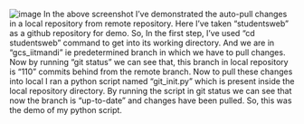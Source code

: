 ![image](https://user-images.githubusercontent.com/79650473/137677694-ce7d973d-d464-4e2e-ac05-3fa6b0657de0.png)
In the above screenshot I’ve demonstrated the auto-pull changes in a local repository from remote repository.
Here I’ve taken “studentsweb” as a github repository for demo.
So, In the first step, I’ve used “cd studentsweb” command to get into its working directory.
And we are in “gcs_iitmandi” ie predetermined branch in which we have to pull changes.
Now by running “git status” we can see that, this branch in local repository is “110” commits behind from the remote branch.
Now to pull these changes into local I ran a python script named “git_init.py” which is present inside the local repository directory.
By running the script in git status we can see that now the branch is “up-to-date” and changes have been pulled.
So, this was the demo of my python script.
